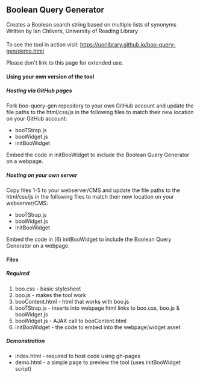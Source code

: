 ## Boolean Query Generator
Creates a Boolean search string based on multiple lists of synonyms  
Written by Ian Chilvers, University of Reading Library

####
To see the tool in action visit: https://uorlibrary.github.io/boo-query-gen/demo.html

Please don't link to this page for extended use.

#### Using your own version of the tool
##### Hosting via GitHub pages
Fork boo-query-gen repository to your own GitHub account and update the file paths to the html/css/js in the following files to match their new location on your GitHub account:
*  booTStrap.js
*  booWidget.js
*  initBooWidget

Embed the code in initBooWidget to include the Boolean Query Generator on a webpage.

##### Hosting on your own server
Copy files 1-5 to your webserver/CMS and update the file paths to the html/css/js in the following files to match their new location on your webserver/CMS:
*  booTStrap.js
*  booWidget.js
*  initBooWidget

Embed the code in (6) initBooWidget to include the Boolean Query Generator on a webpage.

#### Files
##### Required
1.  boo.css - basic stylesheet
2.  boo.js - makes the tool work
3.  booContent.html - html that works with boo.js
4.  booTStrap.js - inserts into webpage html links to boo.css, boo.js & booWidget.js
5.  booWidget.js - AJAX call to booContent.html
6.  initBooWidget - the code to embed into the webpage/widget asset

##### Demonstration
*  index.html - required to host code using gh-pages
*  demo.html - a simple page to preview the tool (uses initBooWidget script)
